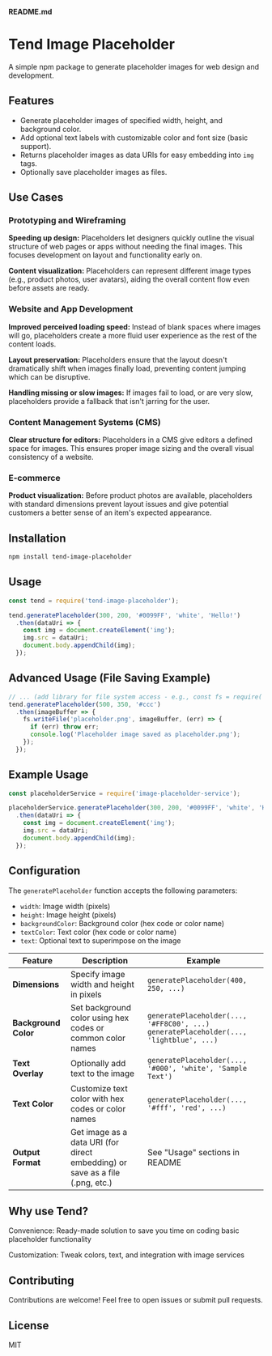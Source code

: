 **README.md**

# Tend Image Placeholder

A simple npm package to generate placeholder images for web design and development.

## **Features**

* Generate placeholder images of specified width, height, and background color.
* Add optional text labels with customizable color and font size (basic support).
* Returns placeholder images as data URIs for easy embedding into `img` tags.
* Optionally save placeholder images as files.
  

## **Use Cases**

### Prototyping and Wireframing

**Speeding up design:** Placeholders let designers quickly outline the visual structure of web pages or apps without needing the final images. This focuses development on layout and functionality early on.

**Content visualization:** Placeholders can represent different image types (e.g., product photos, user avatars), aiding the overall content flow even before assets are ready.

### Website and App Development

**Improved perceived loading speed:** Instead of blank spaces where images will go, placeholders create a more fluid user experience as the rest of the content loads.

**Layout preservation:** Placeholders ensure that the layout doesn't dramatically shift when images finally load, preventing content jumping which can be disruptive.

**Handling missing or slow images:** If images fail to load, or are very slow, placeholders provide a fallback that isn't jarring for the user.

### Content Management Systems (CMS)

**Clear structure for editors:** Placeholders in a CMS give editors a defined space for images. This ensures proper image sizing and the overall visual consistency of a website.

### E-commerce

**Product visualization:** Before product photos are available, placeholders with standard dimensions prevent layout issues and give potential customers a better sense of an item's expected appearance.

## **Installation**

```bash
npm install tend-image-placeholder
```

## **Usage**

```javascript
const tend = require('tend-image-placeholder');

tend.generatePlaceholder(300, 200, '#0099FF', 'white', 'Hello!')
  .then(dataUri => {
    const img = document.createElement('img');
    img.src = dataUri;
    document.body.appendChild(img);
  });
```

## **Advanced Usage (File Saving Example)**

```javascript
// ... (add library for file system access - e.g., const fs = require('fs'))
tend.generatePlaceholder(500, 350, '#ccc')
  .then(imageBuffer => {
    fs.writeFile('placeholder.png', imageBuffer, (err) => {
      if (err) throw err; 
      console.log('Placeholder image saved as placeholder.png');
    });
  });
```


## **Example Usage**

```javascript
const placeholderService = require('image-placeholder-service');

placeholderService.generatePlaceholder(300, 200, '#0099FF', 'white', 'Hello!')
  .then(dataUri => {
    const img = document.createElement('img');
    img.src = dataUri;
    document.body.appendChild(img);
  });
```

## **Configuration**

The `generatePlaceholder` function accepts the following parameters:

* `width`: Image width (pixels)
* `height`: Image height (pixels)
* `backgroundColor`: Background color (hex code or color name)
* `textColor`: Text color (hex code or color name)
* `text`: Optional text to superimpose on the image


| Feature  | Description | Example | 
|---|---|---|
| **Dimensions** | Specify image width and height in pixels |  `generatePlaceholder(400, 250, ...)` |
| **Background Color** | Set background color using hex codes or common color names  | `generatePlaceholder(..., '#FF8C00', ...)` <br> `generatePlaceholder(..., 'lightblue', ...)` |
| **Text Overlay** | Optionally add text to the image | `generatePlaceholder(..., '#000', 'white', 'Sample Text')` |
| **Text Color** | Customize text color with hex codes or color names | `generatePlaceholder(..., '#fff', 'red', ...)` |
| **Output Format**  | Get image as a data URI (for direct embedding) or save as a file (.png, etc.) | See "Usage" sections in README |


## **Why use Tend?**

Convenience: Ready-made solution to save you time on coding basic placeholder functionality

Customization: Tweak colors, text, and integration with image services

## **Contributing**

Contributions are welcome! Feel free to open issues or submit pull requests.

## **License**

MIT
